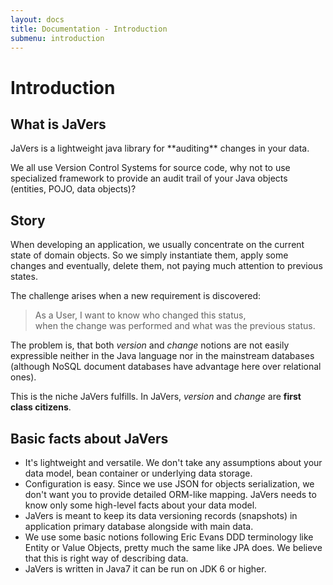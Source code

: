 ```yaml
---
layout: docs
title: Documentation - Introduction
submenu: introduction
---
```


# Introduction

<h2 id="what-is-javers">What is JaVers</h2>
JaVers is a lightweight java library for **auditing** changes in your data.

We all use Version Control Systems for source code,
why not to use specialized framework to provide an audit trail of your Java objects (entities, POJO, data objects)?

<a name="story"></a>
## Story
When developing an application, we usually concentrate on the current state of domain objects.
So we simply instantiate them, apply some changes and eventually, delete them, not paying much attention to previous states.

The challenge arises when a new requirement is discovered:

> As a User, I want to know who changed this status, <br/>
> when the change was performed and what was the previous status.

The problem is, that both *version* and *change* notions are not easily expressible neither in the
Java language nor in the mainstream databases (although NoSQL document databases have advantage here over relational ones).

This is the niche JaVers fulfills. In JaVers, *version* and *change* are **first class citizens**.

<a name="basic-facts-about-javers"></a>
## Basic facts about JaVers
* It's lightweight and versatile. We don't take any assumptions about your data model, bean container or underlying data storage.
* Configuration is easy. Since we use JSON for objects serialization, we don't want you to provide detailed ORM-like mapping. JaVers needs to know only some high-level facts about your data model.
* JaVers is meant to keep its data versioning records (snapshots) in application primary database alongside with main data.
* We use some basic notions following Eric Evans DDD terminology like Entity or Value Objects, pretty much the same like JPA does. We believe that this is right way of describing data.
* JaVers is written in Java7 it can be run on JDK 6 or higher.
